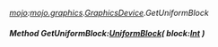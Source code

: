 _[mojo](../../modules/mojo/mojo-module.md):[mojo.graphics](../../modules/mojo/mojo-graphics.md).[GraphicsDevice](../../modules/mojo/mojo-graphics-graphicsdevice.md).GetUniformBlock_
##### Method GetUniformBlock:[UniformBlock](../../modules/mojo/mojo-graphics-uniformblock.md)( block:[Int](../../modules/wonkey/wonkey-types-int.md) )
